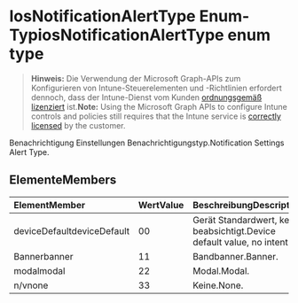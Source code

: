 # <a name="iosnotificationalerttype-enum-type"></a><span data-ttu-id="7d0f7-101">IosNotificationAlertType Enum-Typ</span><span class="sxs-lookup"><span data-stu-id="7d0f7-101">iosNotificationAlertType enum type</span></span>

> <span data-ttu-id="7d0f7-102">**Hinweis:** Die Verwendung der Microsoft Graph-APIs zum Konfigurieren von Intune-Steuerelementen und -Richtlinien erfordert dennoch, dass der Intune-Dienst vom Kunden [ordnungsgemäß lizenziert](https://go.microsoft.com/fwlink/?linkid=839381) ist.</span><span class="sxs-lookup"><span data-stu-id="7d0f7-102">**Note:** Using the Microsoft Graph APIs to configure Intune controls and policies still requires that the Intune service is [correctly licensed](https://go.microsoft.com/fwlink/?linkid=839381) by the customer.</span></span>

<span data-ttu-id="7d0f7-103">Benachrichtigung Einstellungen Benachrichtigungstyp.</span><span class="sxs-lookup"><span data-stu-id="7d0f7-103">Notification Settings Alert Type.</span></span>
## <a name="members"></a><span data-ttu-id="7d0f7-104">Elemente</span><span class="sxs-lookup"><span data-stu-id="7d0f7-104">Members</span></span>
|<span data-ttu-id="7d0f7-105">Element</span><span class="sxs-lookup"><span data-stu-id="7d0f7-105">Member</span></span>|<span data-ttu-id="7d0f7-106">Wert</span><span class="sxs-lookup"><span data-stu-id="7d0f7-106">Value</span></span>|<span data-ttu-id="7d0f7-107">Beschreibung</span><span class="sxs-lookup"><span data-stu-id="7d0f7-107">Description</span></span>|
|:---|:---|:---|
|<span data-ttu-id="7d0f7-108">deviceDefault</span><span class="sxs-lookup"><span data-stu-id="7d0f7-108">deviceDefault</span></span>|<span data-ttu-id="7d0f7-109">0</span><span class="sxs-lookup"><span data-stu-id="7d0f7-109">0</span></span>|<span data-ttu-id="7d0f7-110">Gerät Standardwert, keine beabsichtigt.</span><span class="sxs-lookup"><span data-stu-id="7d0f7-110">Device default value, no intent.</span></span>|
|<span data-ttu-id="7d0f7-111">Banner</span><span class="sxs-lookup"><span data-stu-id="7d0f7-111">banner</span></span>|<span data-ttu-id="7d0f7-112">1</span><span class="sxs-lookup"><span data-stu-id="7d0f7-112">1</span></span>|<span data-ttu-id="7d0f7-113">Bandbanner.</span><span class="sxs-lookup"><span data-stu-id="7d0f7-113">Banner.</span></span>|
|<span data-ttu-id="7d0f7-114">modal</span><span class="sxs-lookup"><span data-stu-id="7d0f7-114">modal</span></span>|<span data-ttu-id="7d0f7-115">2</span><span class="sxs-lookup"><span data-stu-id="7d0f7-115">2</span></span>|<span data-ttu-id="7d0f7-116">Modal.</span><span class="sxs-lookup"><span data-stu-id="7d0f7-116">Modal.</span></span>|
|<span data-ttu-id="7d0f7-117">n/v</span><span class="sxs-lookup"><span data-stu-id="7d0f7-117">none</span></span>|<span data-ttu-id="7d0f7-118">3</span><span class="sxs-lookup"><span data-stu-id="7d0f7-118">3</span></span>|<span data-ttu-id="7d0f7-119">Keine.</span><span class="sxs-lookup"><span data-stu-id="7d0f7-119">None.</span></span>|



